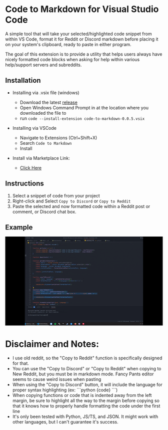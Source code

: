 # Code to Markdown for Visual Studio Code

A simple tool that will take your selected/highlighted code snippet from within VS Code, format it for Reddit or Discord markdown before placing it on your system's clipboard, ready to paste in either program.

The goal of this extension is to provide a utility that helps users always have nicely formatted code blocks when asking for help within various help/support servers and subreddits. 

## Installation

- Installing via .vsix file (windows)
    - Download the latest [release](https://github.com/dlchamp/Code-to-MD/releases/tag/v0.0.5)
    - Open Windows Command Prompt in at the location where you downloaded the file to
    - run `code --install-extension code-to-markdown-0.0.5.vsix`

- Installing via VSCode
    - Navigate to Extensions (Ctrl+Shift+X)
    - Search `Code to Markdown`
    - Install

- Install via Marketplace Link:
    - [Click Here](https://marketplace.visualstudio.com/items?itemName=DLCHAMP.code-to-markdown)



## Instructions

1. Select a snippet of code from your project
2. Right-click and Select `Copy to Discord` or `Copy to Reddit`
3. Paste the selected and now formatted code within a Reddit post or comment, or Discord chat box.

## Example

![Example](https://github.com/dlchamp/Code-to-MD/blob/master/images/example.gif?raw=true)



# Disclaimer and Notes:

- I use old reddit, so the "Copy to Reddit" function is specifically designed for that.
- You can use the "Copy to Discord" or "Copy to Reddit" when copying to New Reddit, but you must be in markdown mode.  Fancy Pants editor seems to cause weird issues when pasting  
- When using the "Copy to Discord" button, it will include the language for proper syntax highlighting (ex: \`\`\`python {code} \`\`\`)  
- When copying functions or code that is indented away from the left margin, be sure to highlight all the way to the margin before copying so that it knows how to properly handle formatting the code under the first line
- It's only been tested with Python, JS/TS, and JSON.   It might work with other languages, but I can't guarantee it's success.


